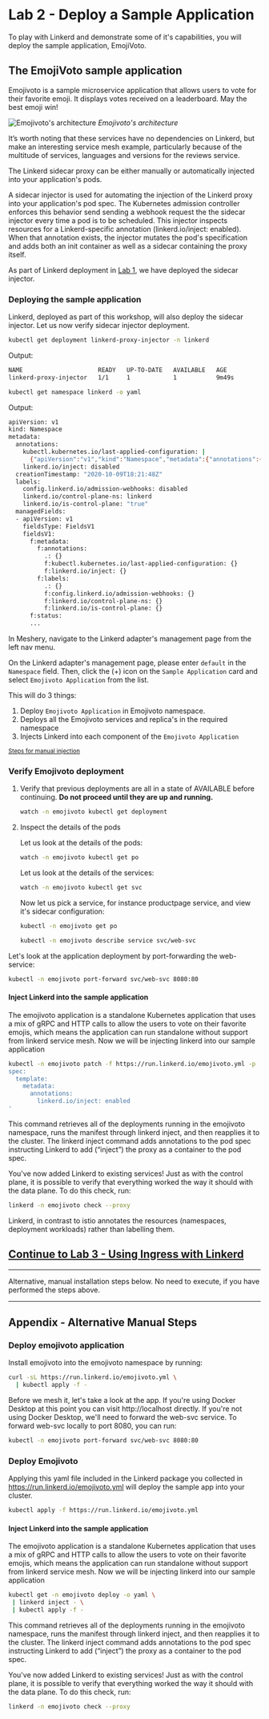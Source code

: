 # Lab 2 - Deploy a Sample Application

To play with Linkerd and demonstrate some of it's capabilities, you will deploy the sample application, EmojiVoto.

## The EmojiVoto sample application

Emojivoto is a sample microservice application that allows users to vote for their favorite emoji. It displays votes received on a leaderboard. May the best emoji win!

![Emojivoto's architecture](https://raw.githubusercontent.com/BuoyantIO/emojivoto/main/assets/emojivoto-topology.png)
_Emojivoto's architecture_

It’s worth noting that these services have no dependencies on Linkerd, but make an interesting service mesh example, particularly because of the multitude of services, languages and versions for the reviews service.

The Linkerd sidecar proxy can be either manually or automatically injected into your application's pods.

A sidecar injector is used for automating the injection of the Linkerd proxy into your application's pod spec. The Kubernetes admission controller enforces this behavior send sending a webhook request the the sidecar injector every time a pod is to be scheduled. This injector inspects resources for a Linkerd-specific annotation (linkerd.io/inject: enabled). When that annotation exists, the injector mutates the pod's specification and adds both an init container as well as a sidecar containing the proxy itself.

As part of Linkerd deployment in [Lab 1](../lab-1/README.md), we have deployed the sidecar injector.

### <a name="auto"></a> Deploying the sample application

Linkerd, deployed as part of this workshop, will also deploy the sidecar injector. Let us now verify sidecar injector deployment.

```sh
kubectl get deployment linkerd-proxy-injector -n linkerd
```

Output:

```sh
NAME                     READY   UP-TO-DATE   AVAILABLE   AGE
linkerd-proxy-injector   1/1     1            1           9m49s
```

```sh
kubectl get namespace linkerd -o yaml
```

Output:

```sh
apiVersion: v1
kind: Namespace
metadata:
  annotations:
    kubectl.kubernetes.io/last-applied-configuration: |
      {"apiVersion":"v1","kind":"Namespace","metadata":{"annotations":{"linkerd.io/inject":"disabled"},"labels":{"config.linkerd.io/admission-webhooks":"disabled","linkerd.io/control-plane-ns":"linkerd","linkerd.io/is-control-plane":"true"},"name":"linkerd"}}
    linkerd.io/inject: disabled
  creationTimestamp: "2020-10-09T18:21:48Z"
  labels:
    config.linkerd.io/admission-webhooks: disabled
    linkerd.io/control-plane-ns: linkerd
    linkerd.io/is-control-plane: "true"
  managedFields:
  - apiVersion: v1
    fieldsType: FieldsV1
    fieldsV1:
      f:metadata:
        f:annotations:
          .: {}
          f:kubectl.kubernetes.io/last-applied-configuration: {}
          f:linkerd.io/inject: {}
        f:labels:
          .: {}
          f:config.linkerd.io/admission-webhooks: {}
          f:linkerd.io/control-plane-ns: {}
          f:linkerd.io/is-control-plane: {}
      f:status:
      ...
```

In Meshery, navigate to the Linkerd adapter's management page from the left nav menu.

On the Linkerd adapter's management page, please enter `default` in the `Namespace` field.
Then, click the (+) icon on the `Sample Application` card and select `Emojivoto Application` from the list.

This will do 3 things:

1. Deploy `Emojivoto Application` in Emojivoto namespace.
1. Deploys all the Emojivoto services and replica's in the required namespace
1. Injects Linkerd into each component of the `Emojivoto Application`

<small>[Steps for manual injection](#appendix)</small>

### <a name="verify"></a> Verify Emojivoto deployment

1. Verify that previous deployments are all in a state of AVAILABLE before continuing. **Do not proceed until they are up and running.**

   ```sh
   watch -n emojivoto kubectl get deployment
   ```

2. Inspect the details of the pods

   Let us look at the details of the pods:

   ```sh
   watch -n emojivoto kubectl get po
   ```

   Let us look at the details of the services:

   ```sh
   watch -n emojivoto kubectl get svc
   ```

   Now let us pick a service, for instance productpage service, and view it's sidecar configuration:

   ```sh
   kubectl -n emojivoto get po

   kubectl -n emojivoto describe service svc/web-svc
   ```

Let's look at the application deployment by port-forwarding the web-service:
```sh
kubectl -n emojivoto port-forward svc/web-svc 8080:80
```

#### <a name="linkerd_inject"></a> Inject Linkerd into the sample application

The emojivoto application is a standalone Kubernetes application that uses a mix of gRPC and HTTP calls to allow the users to vote on their favorite emojis, which means the application can run standalone without support from linkerd service mesh.
Now we will be injecting linkerd into our sample application

```sh
kubectl -n emojivoto patch -f https://run.linkerd.io/emojivoto.yml -p '
spec:
  template:
    metadata:
      annotations:
        linkerd.io/inject: enabled
'
```

This command retrieves all of the deployments running in the emojivoto namespace, runs the manifest through linkerd inject, and then reapplies it to the cluster. The linkerd inject command adds annotations to the pod spec instructing Linkerd to add (“inject”) the proxy as a container to the pod spec.

You've now added Linkerd to existing services! Just as with the control plane, it is possible to verify that everything worked the way it should with the data plane. To do this check, run:

```sh
linkerd -n emojivoto check --proxy
```

Linkerd, in contrast to istio annotates the resources (namespaces, deployment workloads) rather than labelling them.

## [Continue to Lab 3 - Using Ingress with Linkerd](../lab-3/README.md)

<hr />
Alternative, manual installation steps below. No need to execute, if you have performed the steps above.
<hr />

## <a name="appendix"></a> Appendix - Alternative Manual Steps

### Deploy emojivoto application

Install emojivoto into the emojivoto namespace by running:

```sh
curl -sL https://run.linkerd.io/emojivoto.yml \
  | kubectl apply -f -
```

Before we mesh it, let's take a look at the app. If you're using Docker Desktop at this point you can visit http://localhost directly. If you're not using Docker Desktop, we'll need to forward the web-svc service. To forward web-svc locally to port 8080, you can run:

```sh
kubectl -n emojivoto port-forward svc/web-svc 8080:80
```

### Deploy Emojivoto

Applying this yaml file included in the Linkerd package you collected in https://run.linkerd.io/emojivoto.yml will deploy the sample app into your cluster.

```sh
kubectl apply -f https://run.linkerd.io/emojivoto.yml
```

#### <a name="linkerd_inject"></a> Inject Linkerd into the sample application

The emojivoto application is a standalone Kubernetes application that uses a mix of gRPC and HTTP calls to allow the users to vote on their favorite emojis, which means the application can run standalone without support from linkerd service mesh.
Now we will be injecting linkerd into our sample application

```sh
kubectl get -n emojivoto deploy -o yaml \
 | linkerd inject - \
 | kubectl apply -f -
```

This command retrieves all of the deployments running in the emojivoto namespace, runs the manifest through linkerd inject, and then reapplies it to the cluster. The linkerd inject command adds annotations to the pod spec instructing Linkerd to add (“inject”) the proxy as a container to the pod spec.

You've now added Linkerd to existing services! Just as with the control plane, it is possible to verify that everything worked the way it should with the data plane. To do this check, run:

```sh
linkerd -n emojivoto check --proxy
```
